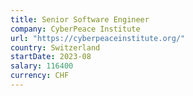 ```yaml
---
title: Senior Software Engineer
company: CyberPeace Institute
url: "https://cyberpeaceinstitute.org/"
country: Switzerland
startDate: 2023-08
salary: 116400
currency: CHF
---
```

